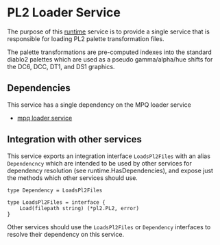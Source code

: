 # PL2 Loader Service
The purpose of this [runtime](https://github.com/gravestench/runtime) service is
to provide a single service that is responsible for loading PL2 palette transformation files.

The palette transformations are pre-computed indexes into the standard diablo2 
palettes which are used as a pseudo gamma/alpha/hue shifts for the DC6, DCC, DT1,
and DS1 graphics.

## Dependencies
This service has a single dependency on the MPQ loader service
* [mpq loader service](../mpqLoader)

## Integration with other services
This service exports an integration interface `LoadsPl2Files` with an alias
`Dependencncy` which are intended to be used by other services for dependency
resolution (see runtime.HasDependencies), and expose just the methods which
other services should use.
```golang
type Dependency = LoadsPl2Files

type LoadsPl2Files = interface {
    Load(filepath string) (*pl2.PL2, error)
}
```

Other services should use the `LoadsPl2Files` or `Dependency` interfaces to resolve
their dependency on this service.
